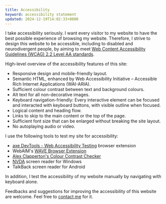 ```yaml
---
title: Accessibility
keyword: accessibility statement
updated: 2024-12-19T14:02:33+0800
---
```


I take accessibility seriously. I want every visitor to my website to have the best possible experience of browsing my website. Therefore, I strive to design this website to be accessible, including to disabled and neurodivergent people, by aiming to meet [Web Content Accessibility Guidelines (WCAG) 2.2 Level AA standards](https://www.w3.org/WAI/standards-guidelines/wcag/).

High-level overview of the accessibility features of this site:

* Responsive design and mobile-friendly layout.
* Semantic HTML, enhanced by Web Accessibility Initiative – Accessible Rich Internet Applications (WAI-ARIA).
* Sufficient colour contrast between text and background colours.
*  Alt text for all non-decorative images.
* Keyboard navigation-friendly: Every interactive element can be focused and interacted with keyboard buttons, with visible outline when focused.
* Logical content and heading flow.
* Links to skip to the main content or the top of the page.
* Sufficient font size that can be enlarged without breaking the site layout.
* No autoplaying audio or video.

I use the following tools to test my site for accessibility:

* [axe DevTools - Web Accessibility Testing](https://www.deque.com/axe/browser-extensions/) browser extension
* WebAIM's [WAVE Browser Extension](https://wave.webaim.org/extension/)
* [Alex Clapperton's Colour Contrast Checker](https://colourcontrast.cc/)
* [NVDA](https://www.nvaccess.org/about-nvda/) screen reader for Windows
* TalkBack screen reader for Android

In addition, I test the accessibility of my website manually by navigating with keyboard alone.

Feedbacks and suggestions for improving the accessibility of this website are welcome. Feel free to [contact me](/contact) for it.